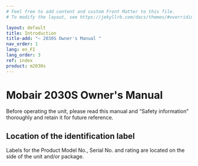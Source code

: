 ```yaml
---
# Feel free to add content and custom Front Matter to this file.
# To modify the layout, see https://jekyllrb.com/docs/themes/#overriding-theme-defaults

layout: default
title: Introduction
title-add: "– 2030S Owner's Manual "
nav_order: 1
lang: en_FI
lang_order: 3
ref: index
product: m2030s
---
```


# Mobair 2030S Owner's Manual
Before operating the unit, please read this manual and “Safety information” thoroughly and retain it for future reference.

## Location of the identification label
Labels for the Product Model No., Serial No. and rating are located on the side of the unit and/or package.
